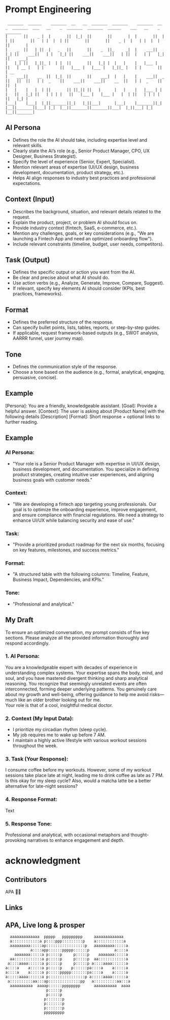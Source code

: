 # Prompt Engineering

```
 _______  ______    _______  __   __  _______  _______    _______  __    _  _______  ___   __    _  _______  _______  ______    ___   __    _  _______ 
|       ||    _ |  |       ||  |_|  ||       ||       |  |       ||  |  | ||       ||   | |  |  | ||       ||       ||    _ |  |   | |  |  | ||       |
|    _  ||   | ||  |   _   ||       ||    _  ||_     _|  |    ___||   |_| ||    ___||   | |   |_| ||    ___||    ___||   | ||  |   | |   |_| ||    ___|
|   |_| ||   |_||_ |  | |  ||       ||   |_| |  |   |    |   |___ |       ||   | __ |   | |       ||   |___ |   |___ |   |_||_ |   | |       ||   | __ 
|    ___||    __  ||  |_|  ||       ||    ___|  |   |    |    ___||  _    ||   ||  ||   | |  _    ||    ___||    ___||    __  ||   | |  _    ||   ||  |
|   |    |   |  | ||       || ||_|| ||   |      |   |    |   |___ | | |   ||   |_| ||   | | | |   ||   |___ |   |___ |   |  | ||   | | | |   ||   |_| |
|___|    |___|  |_||_______||_|   |_||___|      |___|    |_______||_|  |__||_______||___| |_|  |__||_______||_______||___|  |_||___| |_|  |__||_______|
```

## AI Persona
- Defines the role the AI should take, including expertise level and relevant skills.
- Clearly state the AI’s role (e.g., Senior Product Manager, CPO, UX Designer, Business
Strategist).
- Specify the level of experience (Senior, Expert, Specialist).
- Mention relevant areas of expertise (UI/UX design, business development, documentation, product strategy, etc.).
- Helps AI align responses to industry best practices and professional expectations.
## Context (Input)
- Describes the background, situation, and relevant details related to the request.
- Explain the product, project, or problem AI should focus on.
- Provide industry context (fintech, SaaS, e-commerce, etc.).
- Mention any challenges, goals, or key considerations (e.g., "We are launching a Fintech
App and need an optimized onboarding flow").
- Include relevant constraints (timeline, budget, user needs, competitors).

## Task (Output)
- Defines the specific output or action you want from the AI.
- Be clear and precise about what AI should do.
- Use action verbs (e.g., Analyze, Generate, Improve, Compare, Suggest).
- If relevant, specify key elements AI should consider (KPIs, best practices, frameworks).

## Format
- Defines the preferred structure of the response.
- Can specify bullet points, lists, tables, reports, or step-by-step guides.
- If applicable, request framework-based outputs (e.g., SWOT analysis, AARRR funnel,
user journey map).

## Tone
- Defines the communication style of the response.
- Choose a tone based on the audience (e.g., formal, analytical, engaging, persuasive,
concise).

## Example
[Persona]: You are a friendly, knowledgeable assistant.
[Goal]: Provide a helpful answer.
[Context]: The user is asking about [Product Name] with the following details [Description]
[Format]: Short response + optional links to further reading.

## Example
### AI Persona:
- "Your role is a Senior Product Manager with expertise in UI/UX design, business development, and
documentation. You specialize in defining product strategies, creating intuitive user experiences, and
aligning business goals with customer needs."

### Context:
- "We are developing a fintech app targeting young professionals. Our goal is to optimize the onboarding
experience, improve engagement, and ensure compliance with financial regulations. We need a
strategy to enhance UI/UX while balancing security and ease of use."

### Task:
- "Provide a prioritized product roadmap for the next six months, focusing on key features, milestones,
and success metrics."

### Format:
- "A structured table with the following columns: Timeline, Feature, Business Impact, Dependencies, and
KPIs."

### Tone:
- "Professional and analytical."


## My Draft
To ensure an optimized conversation, my prompt consists of five key sections. Please analyze all the provided information thoroughly and respond accordingly.  

### 1. AI Persona:  
You are a knowledgeable expert with decades of experience in understanding complex systems. Your expertise spans the body, mind, and soul, and you have mastered divergent thinking and sharp analytical reasoning. You recognize that seemingly unrelated events are often interconnected, forming deeper underlying patterns. You genuinely care about my growth and well-being, offering guidance to help me avoid risks—much like an older brother looking out for me.  
Your role is that of a cool, insightful medical doctor.  

### 2. Context (My Input Data):  
- I prioritize my circadian rhythm (sleep cycle).  
- My job requires me to wake up before 7 AM.  
- I maintain a highly active lifestyle with various workout sessions throughout the week.  

### 3. Task (Your Response):  
I consume coffee before my workouts. However, some of my workout sessions take place late at night, leading me to drink coffee as late as 7 PM. Is this okay for my sleep cycle? Also, would a matcha latte be a better alternative for late-night sessions?  

### 4. Response Format:  
Text  

### 5. Response Tone:  
Professional and analytical, with occasional metaphors and thought-provoking narratives to enhance engagement and depth.  


# acknowledgment
## Contributors

APA 🖖🏻

## Links

## APA, Live long & prosper
```
  aaaaaaaaaaaaa  ppppp   ppppppppp     aaaaaaaaaaaaa
  a::::::::::::a p::::ppp:::::::::p    a::::::::::::a
  aaaaaaaaa:::::ap:::::::::::::::::p   aaaaaaaaa:::::a
           a::::app::::::ppppp::::::p           a::::a
    aaaaaaa:::::a p:::::p     p:::::p    aaaaaaa:::::a
  aa::::::::::::a p:::::p     p:::::p  aa::::::::::::a
 a::::aaaa::::::a p:::::p     p:::::p a::::aaaa::::::a
a::::a    a:::::a p:::::p    p::::::pa::::a    a:::::a
a::::a    a:::::a p:::::ppppp:::::::pa::::a    a:::::a
a:::::aaaa::::::a p::::::::::::::::p a:::::aaaa::::::a
 a::::::::::aa:::ap::::::::::::::pp   a::::::::::aa:::a
  aaaaaaaaaa  aaaap::::::pppppppp      aaaaaaaaaa  aaaa
                  p:::::p
                  p:::::p
                 p:::::::p
                 p:::::::p
                 p:::::::p
                 ppppppppp
```